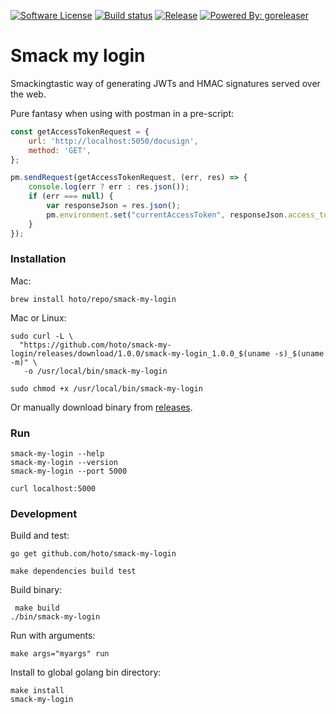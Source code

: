 [![Software License](https://img.shields.io/badge/license-MIT-brightgreen.svg?style=flat-square)](/LICENSE)
[![Build status](https://github.com/hoto/smack-my-login/workflows/Build%20and%20test/badge.svg?branch=master)](https://github.com/hoto/smack-my-login/actions)
[![Release](https://img.shields.io/github/release/hoto/smack-my-login.svg?style=flat-square)](https://github.com/hoto/smack-my-login/releases/latest)
[![Powered By: goreleaser](https://img.shields.io/badge/powered%20by-goreleaser-green.svg?style=flat-square)](https://github.com/goreleaser/goreleaser)

# Smack my login

Smackingtastic way of generating JWTs and HMAC signatures served over the web.  

Pure fantasy when using with postman in a pre-script:

```javascript
const getAccessTokenRequest = {
    url: 'http://localhost:5050/docusign',
    method: 'GET',
};

pm.sendRequest(getAccessTokenRequest, (err, res) => {
    console.log(err ? err : res.json());
    if (err === null) {
        var responseJson = res.json();
        pm.environment.set("currentAccessToken", responseJson.access_token);
    }
});
```

### Installation
    
Mac:

    brew install hoto/repo/smack-my-login

Mac or Linux:

    sudo curl -L \
      "https://github.com/hoto/smack-my-login/releases/download/1.0.0/smack-my-login_1.0.0_$(uname -s)_$(uname -m)" \
       -o /usr/local/bin/smack-my-login

    sudo chmod +x /usr/local/bin/smack-my-login
    
Or manually download binary from [releases](https://github.com/hoto/smack-my-login/releases).
    
### Run

    smack-my-login --help
    smack-my-login --version
    smack-my-login --port 5000

    curl localhost:5000

### Development

Build and test:

    go get github.com/hoto/smack-my-login
    
    make dependencies build test
    
Build binary:

     make build
    ./bin/smack-my-login

Run with arguments:

    make args="myargs" run

Install to global golang bin directory:

    make install
    smack-my-login
    
    